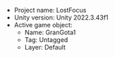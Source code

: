 <!-- UNITY CODE ASSIST INSTRUCTIONS START -->
- Project name: LostFocus
- Unity version: Unity 2022.3.43f1
- Active game object:
  - Name: GranGota1
  - Tag: Untagged
  - Layer: Default
<!-- UNITY CODE ASSIST INSTRUCTIONS END -->